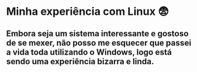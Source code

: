# Minha experiência com Linux :fearful:

## Embora seja um sistema interessante e gostoso de se mexer, não posso me esquecer que passei a vida toda utilizando o Windows, logo está sendo uma experiência bizarra e linda.





